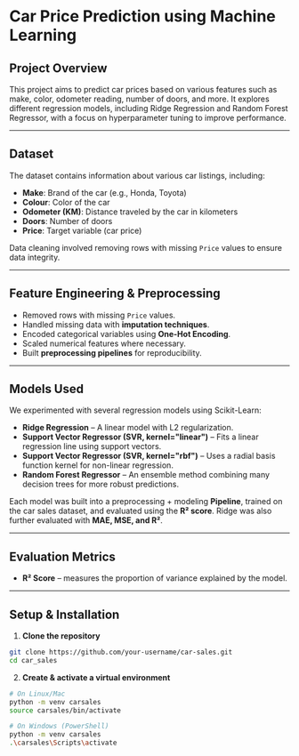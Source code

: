 # Car Price Prediction using Machine Learning

## Project Overview
This project aims to predict car prices based on various features such as make, color, odometer reading, number of doors, and more. It explores different regression models, including Ridge Regression and Random Forest Regressor, with a focus on hyperparameter tuning to improve performance.

---

## Dataset
The dataset contains information about various car listings, including:

- **Make**: Brand of the car (e.g., Honda, Toyota)  
- **Colour**: Color of the car  
- **Odometer (KM)**: Distance traveled by the car in kilometers  
- **Doors**: Number of doors  
- **Price**: Target variable (car price)  

Data cleaning involved removing rows with missing `Price` values to ensure data integrity.

---

## Feature Engineering & Preprocessing
- Removed rows with missing `Price` values.  
- Handled missing data with **imputation techniques**.  
- Encoded categorical variables using **One-Hot Encoding**.  
- Scaled numerical features where necessary.  
- Built **preprocessing pipelines** for reproducibility.  

---

## Models Used
We experimented with several regression models using Scikit-Learn:

- **Ridge Regression** – A linear model with L2 regularization.  
- **Support Vector Regressor (SVR, kernel="linear")** – Fits a linear regression line using support vectors.  
- **Support Vector Regressor (SVR, kernel="rbf")** – Uses a radial basis function kernel for non-linear regression.  
- **Random Forest Regressor** – An ensemble method combining many decision trees for more robust predictions.  

Each model was built into a preprocessing + modeling **Pipeline**, trained on the car sales dataset, and evaluated using the **R² score**. Ridge was also further evaluated with **MAE, MSE, and R²**.

---

## Evaluation Metrics
- **R² Score** – measures the proportion of variance explained by the model.  

---


## Setup & Installation
1. **Clone the repository**
```bash
git clone https://github.com/your-username/car-sales.git
cd car_sales
```
2. **Create & activate a virtual environment**
```bash
# On Linux/Mac
python -m venv carsales
source carsales/bin/activate

# On Windows (PowerShell)
python -m venv carsales
.\carsales\Scripts\activate
```
